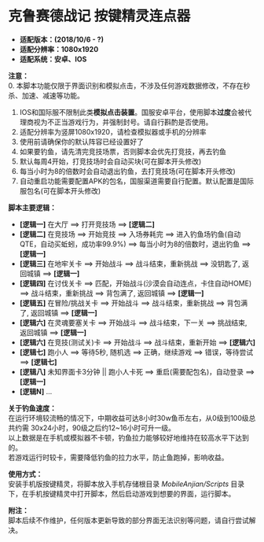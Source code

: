 # 克鲁赛德战记 按键精灵连点器
- **适配版本：(2018/10/6 - ?)**
- **适配分辨率：1080x1920**
- **适配系统：安卓、IOS**

**注意：**<br>
0. 本脚本功能仅限于界面识别和模拟点击，不涉及任何游戏数据修改，不存在秒杀、加速、减速等功能。
1. IOS和国际服不限制此类**模拟点击装置**。国服安卓平台，使用脚本**过度**会被代理商视为不正当游戏行为，并强制封号。请自行斟酌是否使用。
2. 适配分辨率为竖屏1080x1920，请检查模拟器或手机的分辨率
3. 使用前请确保你的默认阵容已经设置好了
4. 如果要钓鱼，请先清完竞技场票，否则脚本会优先打竞技，再去钓鱼
5. 默认每周4开始，打竞技场时会自动买块(可在脚本开头修改)
6. 每当小时为8的倍数时会自动退出钓鱼，去打竞技场(可在脚本开头修改)
7. 自动重启功能需要配置APK的包名，国服渠道需要自行配置。默认配置是国际服包名(可在脚本开头修改)

**脚本主要逻辑：**<br>
- **[逻辑一]** 在大厅 ==> 打开竞技场 ==> **[逻辑二]**
- **[逻辑二]** 在竞技场 ==> 开始竞技 ==> 入场券耗完 ==> 进入钓鱼场钓鱼(自动QTE，自动买蚯蚓，成功率99.9%) ==> 每当小时为8的倍数时，退出钓鱼 ==> **[逻辑一]**
- **[逻辑三]** 在地牢关卡 ==> 开始战斗 ==> 战斗结束，重新挑战 ==> 没钥匙了, 返回城镇 ==> **[逻辑一]**
- **[逻辑四]** 在讨伐关卡 ==> 匹配，开始战斗(沙漠会自动连点，卡住自动HOME) ==> 战斗结束，重新挑战 ==> 背包满了, 返回城镇 ==> **[逻辑一]**
- **[逻辑五]** 在冒险/挑战关卡 ==> 开始战斗 ==> 战斗结束，重新挑战 ==> 背包满了, 返回城镇 ==> **[逻辑一]**
- **[逻辑六]** 在灵魂要塞关卡 ==> 开始战斗 ==> 战斗结束，下一关 ==> 挑战结束, 返回城镇 ==> **[逻辑一]**
- **[逻辑六]** 在竞技(测试关)卡 ==> 开始战斗 ==> 战斗结束，重新开始 ==> **[逻辑六]**
- **[逻辑七]** 跑小人 ==> 等待5秒, 随机选 ==> 正确，继续游戏 ==> 错误，等待尝试 ==> **[逻辑七]**
- **[逻辑八]** 未知界面卡3分钟 || 跑小人卡死 ==> 重启(需要配包名)，自动登录 ==> **[逻辑一]**
- **[逻辑N]** ...

**关于钓鱼速度：**<br>
在运行环境较流畅的情况下，中期收益可达8小时30w鱼币左右，从0级到100级总共约需 30x24小时，90级之后约12~16小时可升一级。<br>
以上数据是在手机或模拟器不卡顿，钓鱼拉力能够较好地维持在较高水平下达到的。<br>
若游戏运行时较卡，需要降低钓鱼的拉力水平，防止鱼跑掉，影响收益。

**使用方式：**<br>
安装手机版按键精灵，将脚本放入手机存储根目录 *MobileAnjian/Scripts* 目录下，在手机按键精灵中打开脚本，然后启动游戏到想要的界面，运行脚本。

**附注：**<br>
脚本后续不作维护，任何版本更新导致的部分界面无法识别等问题，请自行尝试解决。
